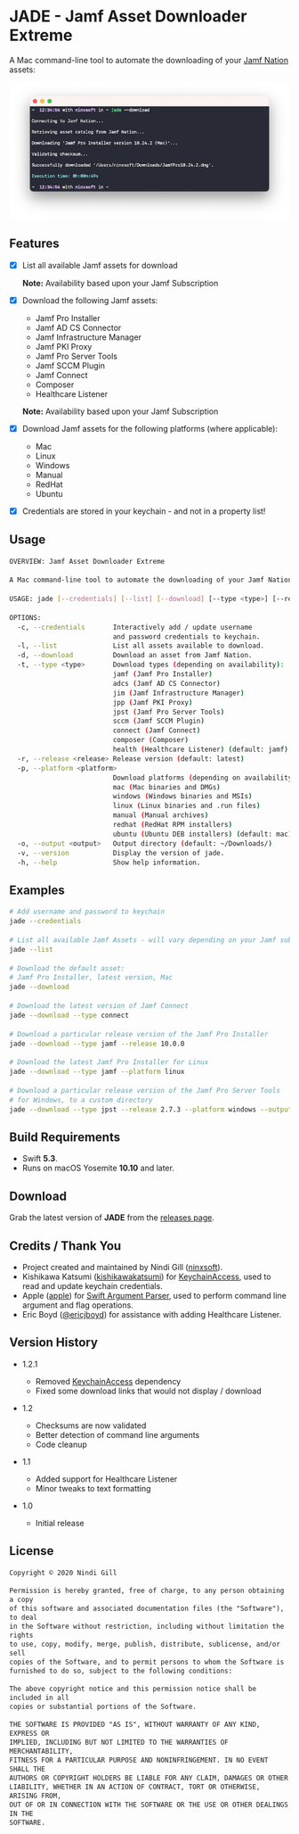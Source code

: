 
# JADE - Jamf Asset Downloader Extreme

A Mac command-line tool to automate the downloading of your [Jamf Nation](https://www.jamf.com/jamf-nation/) assets:

![Example](Readme%20Resources/Example.png)

## Features

*   [x] List all available Jamf assets for download

    **Note:** Availability based upon your Jamf Subscription

*   [x] Download the following Jamf assets:
    *   Jamf Pro Installer
    *   Jamf AD CS Connector
    *   Jamf Infrastructure Manager
    *   Jamf PKI Proxy
    *   Jamf Pro Server Tools
    *   Jamf SCCM Plugin
    *   Jamf Connect
    *   Composer
    *   Healthcare Listener

    **Note:** Availability based upon your Jamf Subscription
*   [x] Download Jamf assets for the following platforms (where applicable):
    *   Mac
    *   Linux
    *   Windows
    *   Manual
    *   RedHat
    *   Ubuntu

*   [x] Credentials are stored in your keychain - and not in a property list!

## Usage

```bash
OVERVIEW: Jamf Asset Downloader Extreme

A Mac command-line tool to automate the downloading of your Jamf Nation assets.

USAGE: jade [--credentials] [--list] [--download] [--type <type>] [--release <release>] [--platform <platform>] [--output <output>] [--version]

OPTIONS:
  -c, --credentials       Interactively add / update username
                          and password credentials to keychain.
  -l, --list              List all assets available to download.
  -d, --download          Download an asset from Jamf Nation.
  -t, --type <type>       Download types (depending on availability):
                          jamf (Jamf Pro Installer)
                          adcs (Jamf AD CS Connector)
                          jim (Jamf Infrastructure Manager)
                          jpp (Jamf PKI Proxy)
                          jpst (Jamf Pro Server Tools)
                          sccm (Jamf SCCM Plugin)
                          connect (Jamf Connect)
                          composer (Composer)
                          health (Healthcare Listener) (default: jamf)
  -r, --release <release> Release version (default: latest)
  -p, --platform <platform>
                          Download platforms (depending on availability):
                          mac (Mac binaries and DMGs)
                          windows (Windows binaries and MSIs)
                          linux (Linux binaries and .run files)
                          manual (Manual archives)
                          redhat (RedHat RPM installers)
                          ubuntu (Ubuntu DEB installers) (default: mac)
  -o, --output <output>   Output directory (default: ~/Downloads/)
  -v, --version           Display the version of jade.
  -h, --help              Show help information.
```

## Examples

```bash
# Add username and password to keychain
jade --credentials

# List all available Jamf Assets - will vary depending on your Jamf subscription
jade --list

# Download the default asset:
# Jamf Pro Installer, latest version, Mac
jade --download

# Download the latest version of Jamf Connect
jade --download --type connect

# Download a particular release version of the Jamf Pro Installer
jade --download --type jamf --release 10.0.0

# Download the latest Jamf Pro Installer for Linux
jade --download --type jamf --platform linux

# Download a particular release version of the Jamf Pro Server Tools
# for Windows, to a custom directory
jade --download --type jpst --release 2.7.3 --platform windows --output ~/Desktop
```

## Build Requirements

*   Swift **5.3**.
*   Runs on macOS Yosemite **10.10** and later.

## Download

Grab the latest version of **JADE** from the [releases page](https://github.com/ninxsoft/JADE/releases).

## Credits / Thank You

*   Project created and maintained by Nindi Gill ([ninxsoft](https://github.com/ninxsoft)).
*   Kishikawa Katsumi ([kishikawakatsumi](https://github.com/kishikawakatsumi)) for [KeychainAccess](https://github.com/kishikawakatsumi/KeychainAccess), used to read and update keychain credentials.
*   Apple ([apple](https://github.com/apple)) for [Swift Argument Parser](https://github.com/apple/swift-argument-parser), used to perform command line argument and flag operations.
*   Eric Boyd ([@ericjboyd](https://twitter.com/ericjboyd)) for assistance with adding Healthcare Listener.

## Version History

*   1.2.1
    *   Removed [KeychainAccess](https://github.com/kishikawakatsumi/KeychainAccess) dependency
    *   Fixed some download links that would not display / download
*   1.2
    *   Checksums are now validated
    *   Better detection of command line arguments
    *   Code cleanup

*   1.1
    *   Added support for Healthcare Listener
    *   Minor tweaks to text formatting

*   1.0
    *   Initial release

## License

    Copyright © 2020 Nindi Gill

    Permission is hereby granted, free of charge, to any person obtaining a copy
    of this software and associated documentation files (the "Software"), to deal
    in the Software without restriction, including without limitation the rights
    to use, copy, modify, merge, publish, distribute, sublicense, and/or sell
    copies of the Software, and to permit persons to whom the Software is
    furnished to do so, subject to the following conditions:

    The above copyright notice and this permission notice shall be included in all
    copies or substantial portions of the Software.

    THE SOFTWARE IS PROVIDED "AS IS", WITHOUT WARRANTY OF ANY KIND, EXPRESS OR
    IMPLIED, INCLUDING BUT NOT LIMITED TO THE WARRANTIES OF MERCHANTABILITY,
    FITNESS FOR A PARTICULAR PURPOSE AND NONINFRINGEMENT. IN NO EVENT SHALL THE
    AUTHORS OR COPYRIGHT HOLDERS BE LIABLE FOR ANY CLAIM, DAMAGES OR OTHER
    LIABILITY, WHETHER IN AN ACTION OF CONTRACT, TORT OR OTHERWISE, ARISING FROM,
    OUT OF OR IN CONNECTION WITH THE SOFTWARE OR THE USE OR OTHER DEALINGS IN THE
    SOFTWARE.
